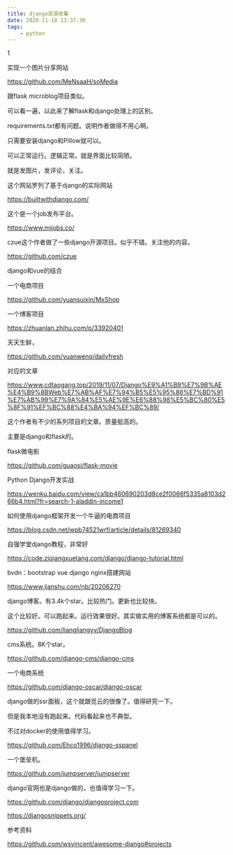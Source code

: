 ```yaml
---
title: django资源收集
date: 2020-11-18 13:37:30
tags:
	- python
---
```


1



实现一个图片分享网站

https://github.com/MeNsaaH/soMedia

跟flask microblog项目类似。

可以看一遍，以此来了解flask和django处理上的区别。

requirements.txt都有问题。说明作者做得不用心啊。

只需要安装django和Pillow就可以。

可以正常运行。逻辑正常。就是界面比较简陋。

就是发图片，发评论，关注。



这个网站罗列了基于django的实际网站

https://builtwithdjango.com/



这个是一个job发布平台。

https://www.mijobs.co/



czue这个作者做了一些django开源项目。似乎不错。关注他的内容。

https://github.com/czue



django和vue的结合

一个电商项目

https://github.com/yuansuixin/MxShop

一个博客项目

https://zhuanlan.zhihu.com/p/33920401

天天生鲜，

https://github.com/yuanwenq/dailyfresh

对应的文章

https://www.cdtaogang.top/2019/11/07/Django%E9%A1%B9%E7%9B%AE%E4%B9%8BWeb%E7%AB%AF%E7%94%B5%E5%95%86%E7%BD%91%E7%AB%99%E7%9A%84%E5%AE%9E%E6%88%98%E5%BC%80%E5%8F%91%EF%BC%88%E4%BA%94%EF%BC%89/

这个作者有不少的系列项目的文章。质量挺高的。

主要是django和flask的。



flask微电影

https://github.com/guaosi/flask-movie



Python Django开发实战

https://wenku.baidu.com/view/ca1bb460690203d8ce2f0066f5335a8103d266b4.html?fr=search-1-aladdin-income1

如何使用django框架开发一个牛逼的电商项目

https://blog.csdn.net/wpb74521wrf/article/details/81269340



自强学堂django教程，非常好

https://code.ziqiangxuetang.com/django/django-tutorial.html

bvdn：bootstrap vue  django nginx搭建网站

https://www.jianshu.com/nb/20206270



django博客。有3.4k个star。比较热门。更新也比较快。

这个比较好。可以跑起来。运行效果很好。其实做实用的博客系统都是可以的。

https://github.com/liangliangyy/DjangoBlog

cms系统。8K个star。

https://github.com/django-cms/django-cms

一个电商系统

https://github.com/django-oscar/django-oscar



django做的ssr面板，这个就跟觅云的很像了。值得研究一下。

但是我本地没有跑起来。代码看起来也不典型。

不过对docker的使用值得学习。

https://github.com/Ehco1996/django-sspanel

一个堡垒机。

https://github.com/jumpserver/jumpserver



django官网也是django做的，也值得学习一下。

https://github.com/django/djangoproject.com



https://djangosnippets.org/



参考资料

https://github.com/wsvincent/awesome-django#projects

